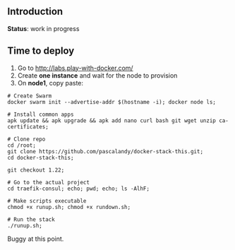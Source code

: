 ## Introduction

**Status**: work in progress

## Time to deploy
1. Go to http://labs.play-with-docker.com/ 
2. Create **one instance** and wait for the node to provision
3. On **node1**, copy paste:

```
# Create Swarm
docker swarm init --advertise-addr $(hostname -i); docker node ls;

# Install common apps
apk update && apk upgrade && apk add nano curl bash git wget unzip ca-certificates;

# Clone repo
cd /root;
git clone https://github.com/pascalandy/docker-stack-this.git;
cd docker-stack-this;

git checkout 1.22;

# Go to the actual project
cd traefik-consul; echo; pwd; echo; ls -AlhF;

# Make scripts executable
chmod +x runup.sh; chmod +x rundown.sh;

# Run the stack
./runup.sh;
```

Buggy at this point.